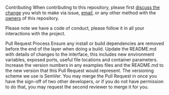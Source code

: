 Contributing
When contributing to this repository, please first [discuss the change](https://github.com/NGcodeX/NGcodeX_Gaming/discussions) you wish to make via issue, [email](ngcodex@gmail.com), or any other method with the [owners](https://github.com/NGUENAZEBS) of this repository.

Please note we have a code of conduct, please follow it in all your interactions with the project.

Pull Request Process
Ensure any install or build dependencies are removed before the end of the layer when doing a build.
Update the README.md with details of changes to the interface, this includes new environment variables, exposed ports, useful file locations and container parameters.
Increase the version numbers in any examples files and the README.md to the new version that this Pull Request would represent. The versioning scheme we use is SemVer.
You may merge the Pull Request in once you have the sign-off of two other developers, or if you do not have permission to do that, you may request the second reviewer to merge it for you.
